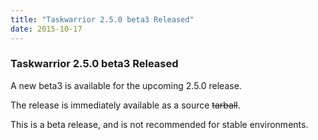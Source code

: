 ```yaml
---
title: "Taskwarrior 2.5.0 beta3 Released"
date: 2015-10-17
---
```


### Taskwarrior 2.5.0 beta3 Released 

A new beta3 is available for the upcoming 2.5.0 release.

The release is immediately available as a source ~~tarball~~.

This is a beta release, and is not recommended for stable environments.
